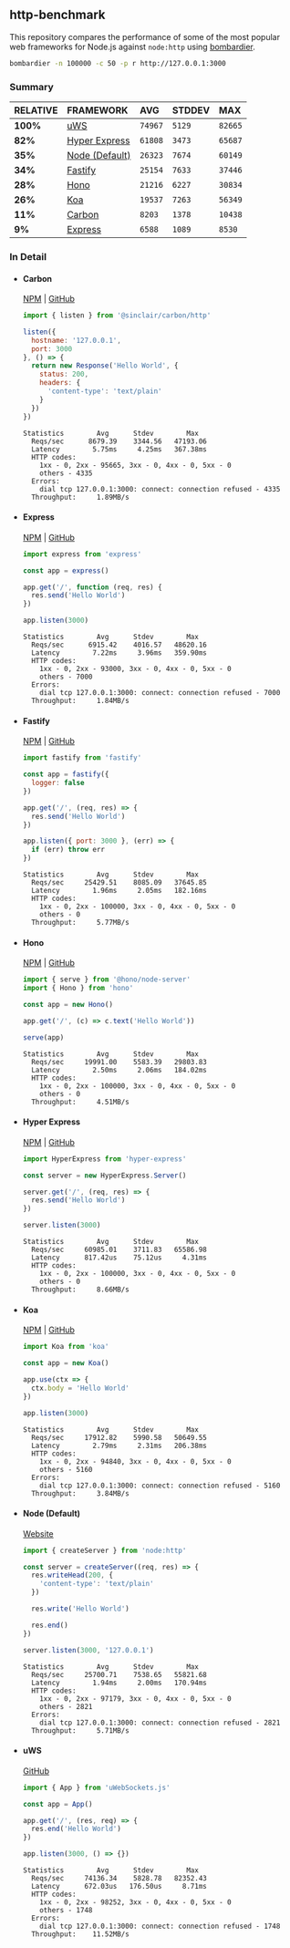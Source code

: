 ## http-benchmark

This repository compares the performance of some of the most popular web frameworks for Node.js against `node:http` using [bombardier](https://github.com/codesenberg/bombardier).

```bash
bombardier -n 100000 -c 50 -p r http://127.0.0.1:3000
```

### Summary

| RELATIVE | FRAMEWORK | AVG | STDDEV | MAX |
| :--- | :--- | :--- | :--- | :--- |
| **100%** | [uWS](#uws) | `74967` | `5129` | `82665` |
| **82%** | [Hyper Express](#hyper-express) | `61808` | `3473` | `65687` |
| **35%** | [Node (Default)](#node-default) | `26323` | `7674` | `60149` |
| **34%** | [Fastify](#fastify) | `25154` | `7633` | `37446` |
| **28%** | [Hono](#hono) | `21216` | `6227` | `30834` |
| **26%** | [Koa](#koa) | `19537` | `7263` | `56349` |
| **11%** | [Carbon](#carbon) | `8203` | `1378` | `10438` |
| **9%** | [Express](#express) | `6588` | `1089` | `8530` |


### In Detail

- #### Carbon
  [NPM](https://npmjs.com/@sinclair/carbon) | [GitHub](https://github.com/sinclairzx81/carbon)
  ```js
  import { listen } from '@sinclair/carbon/http'

  listen({
    hostname: '127.0.0.1',
    port: 3000
  }, () => {
    return new Response('Hello World', {
      status: 200,
      headers: {
        'content-type': 'text/plain'
      }
    })
  })
  ```

  ```
  Statistics        Avg      Stdev        Max
    Reqs/sec      8679.39    3344.56   47193.06
    Latency        5.75ms     4.25ms   367.38ms
    HTTP codes:
      1xx - 0, 2xx - 95665, 3xx - 0, 4xx - 0, 5xx - 0
      others - 4335
    Errors:
      dial tcp 127.0.0.1:3000: connect: connection refused - 4335
    Throughput:     1.89MB/s
  ```

- #### Express
  [NPM](https://npmjs.com/express) | [GitHub](https://github.com/expressjs/express)
  ```js
  import express from 'express'

  const app = express()

  app.get('/', function (req, res) {
    res.send('Hello World')
  })

  app.listen(3000)
  ```

  ```
  Statistics        Avg      Stdev        Max
    Reqs/sec      6915.42    4016.57   48620.16
    Latency        7.22ms     3.96ms   359.90ms
    HTTP codes:
      1xx - 0, 2xx - 93000, 3xx - 0, 4xx - 0, 5xx - 0
      others - 7000
    Errors:
      dial tcp 127.0.0.1:3000: connect: connection refused - 7000
    Throughput:     1.84MB/s
  ```

- #### Fastify
  [NPM](https://npmjs.com/fastify) | [GitHub](https://github.com/fastify/fastify)
  ```js
  import fastify from 'fastify'

  const app = fastify({
    logger: false
  })

  app.get('/', (req, res) => {
    res.send('Hello World')
  })

  app.listen({ port: 3000 }, (err) => {
    if (err) throw err
  })
  ```

  ```
  Statistics        Avg      Stdev        Max
    Reqs/sec     25429.51    8085.09   37645.85
    Latency        1.96ms     2.05ms   182.16ms
    HTTP codes:
      1xx - 0, 2xx - 100000, 3xx - 0, 4xx - 0, 5xx - 0
      others - 0
    Throughput:     5.77MB/s
  ```

- #### Hono
  [NPM](https://npmjs.com/hono) | [GitHub](https://github.com/honojs/hono)
  ```js
  import { serve } from '@hono/node-server'
  import { Hono } from 'hono'

  const app = new Hono()

  app.get('/', (c) => c.text('Hello World'))

  serve(app)
  ```

  ```
  Statistics        Avg      Stdev        Max
    Reqs/sec     19991.00    5583.39   29803.83
    Latency        2.50ms     2.06ms   184.02ms
    HTTP codes:
      1xx - 0, 2xx - 100000, 3xx - 0, 4xx - 0, 5xx - 0
      others - 0
    Throughput:     4.51MB/s
  ```

- #### Hyper Express
  [NPM](https://npmjs.com/hyper-express) | [GitHub](https://github.com/kartikk221/hyper-express)
  ```js
  import HyperExpress from 'hyper-express'

  const server = new HyperExpress.Server()

  server.get('/', (req, res) => {
    res.send('Hello World')
  })

  server.listen(3000)
  ```

  ```
  Statistics        Avg      Stdev        Max
    Reqs/sec     60985.01    3711.83   65586.98
    Latency      817.42us    75.12us     4.31ms
    HTTP codes:
      1xx - 0, 2xx - 100000, 3xx - 0, 4xx - 0, 5xx - 0
      others - 0
    Throughput:     8.66MB/s
  ```

- #### Koa
  [NPM](https://npmjs.com/koa) | [GitHub](https://github.com/koajs/koa)
  ```js
  import Koa from 'koa'

  const app = new Koa()

  app.use(ctx => {
    ctx.body = 'Hello World'
  })

  app.listen(3000)
  ```

  ```
  Statistics        Avg      Stdev        Max
    Reqs/sec     17912.82    5990.58   50649.55
    Latency        2.79ms     2.31ms   206.38ms
    HTTP codes:
      1xx - 0, 2xx - 94840, 3xx - 0, 4xx - 0, 5xx - 0
      others - 5160
    Errors:
      dial tcp 127.0.0.1:3000: connect: connection refused - 5160
    Throughput:     3.84MB/s
  ```

- #### Node (Default)
  [Website](https://nodejs.org/api/http.html)
  ```js
  import { createServer } from 'node:http'

  const server = createServer((req, res) => {
    res.writeHead(200, {
      'content-type': 'text/plain'
    })

    res.write('Hello World')

    res.end()
  })

  server.listen(3000, '127.0.0.1')
  ```

  ```
  Statistics        Avg      Stdev        Max
    Reqs/sec     25700.71    7538.65   55821.68
    Latency        1.94ms     2.00ms   170.94ms
    HTTP codes:
      1xx - 0, 2xx - 97179, 3xx - 0, 4xx - 0, 5xx - 0
      others - 2821
    Errors:
      dial tcp 127.0.0.1:3000: connect: connection refused - 2821
    Throughput:     5.71MB/s
  ```

- #### uWS
  [GitHub](https://github.com/uNetworking/uWebSockets.js)
  ```js
  import { App } from 'uWebSockets.js'

  const app = App()

  app.get('/', (res, req) => {
    res.end('Hello World')
  })

  app.listen(3000, () => {})
  ```

  ```
  Statistics        Avg      Stdev        Max
    Reqs/sec     74136.34    5828.78   82352.43
    Latency      672.03us   176.50us     8.71ms
    HTTP codes:
      1xx - 0, 2xx - 98252, 3xx - 0, 4xx - 0, 5xx - 0
      others - 1748
    Errors:
      dial tcp 127.0.0.1:3000: connect: connection refused - 1748
    Throughput:    11.52MB/s
  ```


